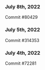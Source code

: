 ### July 8th, 2022

Commit #80429

### July 5th, 2022

Commit #314353


### July 4th, 2022

Commit #72281
